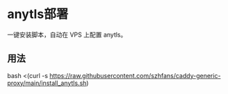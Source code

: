 # anytls部署

一键安装脚本，自动在 VPS 上配置 anytls。

## 用法

bash <(curl -s https://raw.githubusercontent.com/szhfans/caddy-generic-proxy/main/install_anytls.sh)
